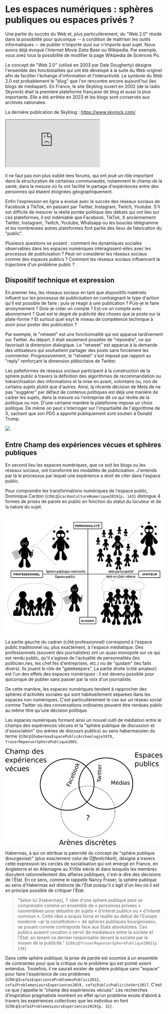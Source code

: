 # Les espaces numériques : sphères publiques ou espaces privés ?

Une partie du succès du Web et, plus particulièrement, du "Web 2.0" réside dans la possibilité pour quiconque -- à condition de maîtriser les outils informatiques -- de publier n'importe quoi sur n'importe quel sujet. Nous avons déjà évoqué l'_Internet Movie Data Base_ ou Wikipedia. Par exemple, vous avez tous la possibilité de modifier la page Wikipedia de Sciences Po. 

Le concept de "Web 2.0" (utilisé en 2003 par Dale Dougherty) désigne l'ensemble des fonctionalités qui ont été dévelopé à la suite du Web originel afin de faciliter l'échange d'information et l'interactivité. Le symbole du Web 2.0 est probablement le "blog" que l'on rencontre encore aujourd'hui (les blogs de médiapart). En France, le site Skyblog ouvert en 2002 (de la radio Skyrock) était la première plateforme française de blog et aussi la plus importante. Elle a été arrêtée en 2023 et les blogs sont conservés aux archives nationales. 

La dernière publication de Skyblog : <a href="https://www.skyrock.com/">https://www.skyrock.com/</a>

 <iframe src="https://www.skyrock.com/" title="skyblog"></iframe> 

 Il ne faut pas non plus oublié lees forums, qui ont joué un rôle important dans la structuration de certaines communautés, notamment le champ de la santé, dans la mesure où ils ont facilité le partage d'expériences entre des personnes qui étaient éloignées géographiquement.

 Enfin l'expression en ligne a évolué avec le succès des réseaux sociaux de Facebook à TikTok, en passant par Twitter, Instagram, Twitch, Youtube. S'il est difficile de mesurer la réelle portée politique des débats qui ont lieu sur ces plateformes, il est indéniable que Facebook, TikTok, X anciennement Twitter, Instagram, Twitch, Youtube, Whatsapp ou les boucles télégramme et les nombreuses autres plateformes font partie des lieux de fabrication du "public".

 Plusieurs questions se posent : comment les dynamiques sociales observables dans les espaces numériques intéragissent-elles avec les processus de publicisation ? Peut-on considérer les réseaux sociaux comme des espaces publics ? Comment les réseaux sociaux influencent la trajectoire d'un problème public ? 

 ## Dispositif technique et expression

 En premier lieu, les réseaux sociaux en tant que dispositifs matériels influent sur les processus de publicisation en contraignant le type d'action qu'il est possible de faire : puis-je réagir à une publication ? Puis-je le faire anonymement ? Dois-je créer un compte ? Est-ce un compte avec abonnement ? Quel est le degré de publicité des choses que je poste sur la plate-forme ? Et surtout quel esyt le niveau de compétence technique à avoir pour poster des publication ?

 Par exemple, le "retweet" est une fonctionnalité qui est apparue tardivement sur Twitter. Au départ, il était seulement possible de "répondre", ce qui favorisait la dimension dialogique. Le "retweet" est apparue à la demande des utilisateurs qui souhaitient partager des posts sans forcément les commenter. Progressivement, le "retweet" s'est imposé par rapport au "reply" renforçant la dimension plébicitaire de Twitter.

Les palteformes de réseaux sociaux participent à la construction de la sphère public à travers la définition des algorithmes de recommandation ou hiérarchisation des informations et la mise en avant, volontaire ou, non de certains sujets plutôt que d'autres. Ainsi, la récente décision de Meta de ne pas "suggérer" par défaut de contenus politiques est déjà une manière de cadrer les sujets, dans la mesure où l'entreprise dit ce qui révèle de la politique ou non. D'une certaine manière la plateforme impose un choix politique. De même on peut s'interroger sur l'impartialité de l'algorithme de X, sachant que son PDG a apporté publiquement sont soutien à Donald Trump.


![](https://scontent-cdg4-2.xx.fbcdn.net/v/t39.8562-6/434778262_1392001714785928_6267717413594585484_n.webp?_nc_cat=107&ccb=1-7&_nc_sid=f537c7&_nc_ohc=CYfTVdFDWZYQ7kNvgHBmJfy&_nc_ht=scontent-cdg4-2.xx&_nc_gid=A_8O4tMVT2E0POedptfZMUa&oh=00_AYDGLjLyf_YQ9GdS8lLnb2RtvH4C3a00EE671bTbhMC3UA&oe=67174963)



 ## Entre Champ des expériences vécues et sphères publiques

En second lieu les espaces numériques, que ce soit les blogs ou les réseaux sociaux, ont transformé les modalités de publicisation. J'entends par là le processus par lequel une expérience a droit de citer dans l'espace public.

Pour comprendre les transformations numériques de l'espace public, Dominique Cardon {cite:p}`cardonCultureNumerique2019{p. 143}` distingue 4 formes de prises de parole en public en fonction du statut du locuteur et de la nature du sujet.

![](./images/im2.jpeg)


La partie gauche du cadran (côté professionnel) correspond à l'espace public traditionnel ou, plus exactement, à l'espace médiatique. Des professionnels (souvent des journalistes) ont un quasi monopole sur ce qui est rendu public, qu'il s'agisse de l'actualité de personnalités (les politicien.nes, les chef.fes d'entreprises, etc.) ou de "quidam" (les faits divers). Ils jouent le rôle de "gatekeepers". La partie droite (côté amateur) est l'un des effets des espaces numériques : il est devenu possible pour quiconque de publier sans passer par la voix d'un journaliste.

De cette manière, les espaces numériques tendent à rapprocher des sphères d'activités sociales qui sont habituellement séparées dans les espaces non numériques. C'est particulièrement le cas sur un réseau social comme Twitter où des conversations ordinaires peuvent être rendues public au même titre qu'une décision politique.

Les espaces numériques forment ainsi un nouvel outil de médiation entre le champs des expériences vécues et la "sphère publique de discussion et d'association" (ou arènes de discours publics) au sens habermassien du terme {cite:p}`habermasEspacePublicArcheologie1978, fraserRepenserSpherePublique2001`.


![](./images/espace2.png)


Habermas, à qui on attribue la paternité du concept de "sphère publique (bourgeoise)" (plus exactement celui de _Öffenlichkeit_), désigne à travers cette expression les cercles de socialisation qui ont émergé en France, en Angleterre et en Allemagne au XVIIIe siècle et dans lesquels les membres discutent rationnellement des affaires publiques, c'est-à-dire des décisions de l'État. En ce sens, comme le rappelle Nancy Fraser, la sphère publique au sens d'Habermas est distincte de l'État puisqu'il s'agit d'un lieu où il est en principe possible de critiquer l'État.

> "Selon lui [Habermas], 1' idee d'une sphere publique peut se comprendre comme un ensemble de « personnes privees » rassemblees pour debattre de sujets « d'interet public» ou « d'interet commun ». Cette idee a acquis force et realite au debut de l'Europe moderne ~ar la constitution<< de spheres publiques bourgeoises», se posant comme contrepoids face aux Etats absolutistes. Ces publics avaient vocation a servir de mediateurs entre la societe et l'Etat, en tenant ce dernier responsable devant la societe par le moyen de la publicité." {cite:p}`fraserRepenserSpherePublique2001{p. 130}`

Dans cette sphère publique, la prise de parole est soumise à un ensemble de contraintes pour que la critique ou le problème qui est pointé soient entendus. Toutefois, il ne saurait exister de sphère publique sans "espace" pour faire l'expérience de ces problèmes {cite:p}`cefaiExperienceProblemesPublics2012, cefaiProblemesLeursExperiences2019, cefaiPublicPubliciteVers2017`. C'est ce que j'appelle le "champ des expériences vécues". Les recherches d’inspiration pragmatiste montrent en effet qu’un problème existe d’abord à travers les expériences collectives que les individus en font {cite:p}`cefaiProblemesLeursExperiences2019{p. 32}`.

